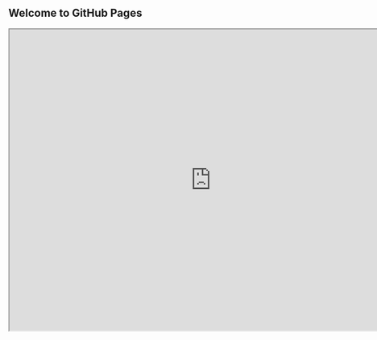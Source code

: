 ## Welcome to GitHub Pages
<iframe src="https://uploads.knightlab.com/storymapjs/dea3e7eebb43a9b28d1b900870a975b6/husitske-valky/index.html" width=800 height=600></iframe>
